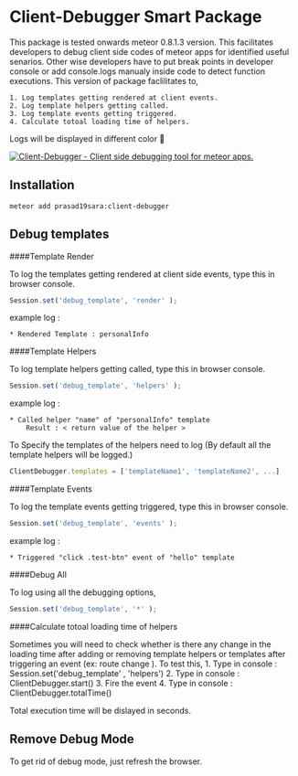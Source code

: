 Client-Debugger Smart Package
=============================

This package is tested onwards meteor 0.8.1.3 version. This facilitates developers to debug client side codes of meteor apps for identified useful senarios. Other wise developers have to put break points in developer console or add console.logs manualy inside code to detect function executions. This version of package faclilitates to,

	1. Log templates getting rendered at client events.
	2. Log template helpers getting called.
	3. Log template events getting triggered. 
	4. Calculate totoal loading time of helpers.

Logs will be displayed in different color :green_heart:

[![Client-Debugger - Client side debugging tool for meteor apps.](https://silvrback.s3.amazonaws.com/uploads/49212fac-3154-4fc4-8359-df9d2ba52b4e/client-debugger1_large.png)](https://atmospherejs.com/prasad19sara/client-debugger)

Installation
------------

```
meteor add prasad19sara:client-debugger
```

Debug templates
---------------

####Template Render

To log the templates getting rendered at client side events, type this in browser console.

```js
Session.set('debug_template', 'render' );
```

example log : 

	* Rendered Template : personalInfo  

####Template Helpers

To log template helpers getting called, type this in browser console.

```js
Session.set('debug_template', 'helpers' );
```

example log : 

	* Called helper "name" of "personalInfo" template
		Result : < return value of the helper >


To Specify the templates of the helpers need to log
(By default all the template helpers will be logged.)

```js
ClientDebugger.templates = ['templateName1', 'templateName2', ...]
```
####Template Events

To log the template events getting triggered, type this in browser console.

```js
Session.set('debug_template', 'events' );
```

example log :

	* Triggered "click .test-btn" event of "hello" template 

####Debug All

To log using all the debugging options,

```js
Session.set('debug_template', '*' );
```

####Calculate totoal loading time of helpers

Sometimes you will need to check whether is there any change in the loading time after adding or removing template helpers or templates after triggering an event (ex: route change ).
To test this,
	1. Type in console : Session.set('debug_template' , 'helpers')
	2. Type in console : ClientDebugger.start()
	3. Fire the event 
	4. Type in console : ClientDebugger.totalTime()

Total execution time will be dislayed in seconds.


Remove Debug Mode
-----------------

To get rid of debug mode, just refresh the browser.

